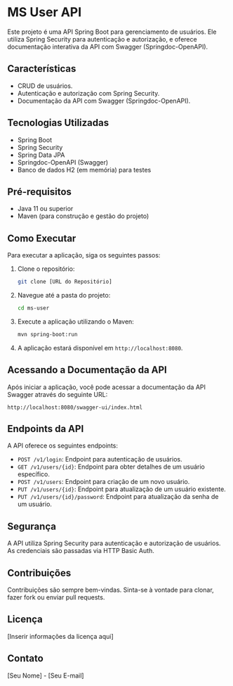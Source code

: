 
# MS User API

Este projeto é uma API Spring Boot para gerenciamento de usuários. Ele utiliza Spring Security para autenticação e autorização, e oferece documentação interativa da API com Swagger (Springdoc-OpenAPI).

## Características

- CRUD de usuários.
- Autenticação e autorização com Spring Security.
- Documentação da API com Swagger (Springdoc-OpenAPI).

## Tecnologias Utilizadas

- Spring Boot
- Spring Security
- Spring Data JPA
- Springdoc-OpenAPI (Swagger)
- Banco de dados H2 (em memória) para testes

## Pré-requisitos

- Java 11 ou superior
- Maven (para construção e gestão do projeto)

## Como Executar

Para executar a aplicação, siga os seguintes passos:

1. Clone o repositório:

   ```bash
   git clone [URL do Repositório]
   ```

2. Navegue até a pasta do projeto:

   ```bash
   cd ms-user
   ```

3. Execute a aplicação utilizando o Maven:

   ```bash
   mvn spring-boot:run
   ```

4. A aplicação estará disponível em `http://localhost:8080`.

## Acessando a Documentação da API

Após iniciar a aplicação, você pode acessar a documentação da API Swagger através do seguinte URL:

```
http://localhost:8080/swagger-ui/index.html
```

## Endpoints da API

A API oferece os seguintes endpoints:

- `POST /v1/login`: Endpoint para autenticação de usuários.
- `GET /v1/users/{id}`: Endpoint para obter detalhes de um usuário específico.
- `POST /v1/users`: Endpoint para criação de um novo usuário.
- `PUT /v1/users/{id}`: Endpoint para atualização de um usuário existente.
- `PUT /v1/users/{id}/password`: Endpoint para atualização da senha de um usuário.

## Segurança

A API utiliza Spring Security para autenticação e autorização de usuários. As credenciais são passadas via HTTP Basic Auth.

## Contribuições

Contribuições são sempre bem-vindas. Sinta-se à vontade para clonar, fazer fork ou enviar pull requests.

## Licença

[Inserir informações da licença aqui]

## Contato

[Seu Nome] - [Seu E-mail]
